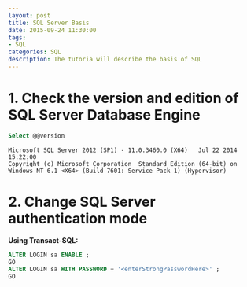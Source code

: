 ```yaml
---
layout: post
title: SQL Server Basis
date: 2015-09-24 11:30:00
tags:
- SQL
categories: SQL
description: The tutoria will describe the basis of SQL
---
```


# 1. Check the version and edition of SQL Server Database Engine

```sql
Select @@version
```

```plain
Microsoft SQL Server 2012 (SP1) - 11.0.3460.0 (X64)   Jul 22 2014 15:22:00   
Copyright (c) Microsoft Corporation  Standard Edition (64-bit) on Windows NT 6.1 <X64> (Build 7601: Service Pack 1) (Hypervisor) 
```



# 2. Change SQL Server authentication mode

**Using Transact-SQL:**

```sql
ALTER LOGIN sa ENABLE ;
GO
ALTER LOGIN sa WITH PASSWORD = '<enterStrongPasswordHere>' ;
GO
```


